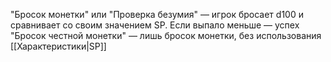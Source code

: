 "Бросок монетки" или "Проверка безумия" — игрок бросает d100 и сравнивает со своим значением SP. Если выпало меньше — успех
"Бросок честной монетки" — лишь бросок монетки, без использования [[Характеристики|SP]]
